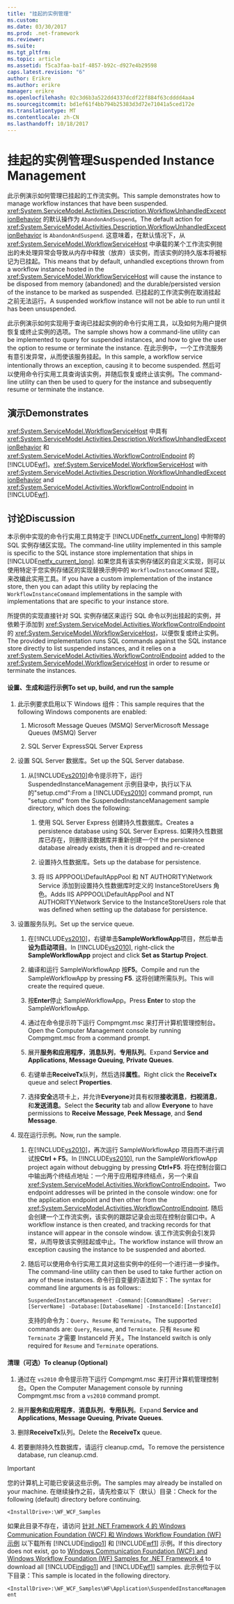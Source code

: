 ```yaml
---
title: "挂起的实例管理"
ms.custom: 
ms.date: 03/30/2017
ms.prod: .net-framework
ms.reviewer: 
ms.suite: 
ms.tgt_pltfrm: 
ms.topic: article
ms.assetid: f5ca3faa-ba1f-4857-b92c-d927e4b29598
caps.latest.revision: "6"
author: Erikre
ms.author: erikre
manager: erikre
ms.openlocfilehash: 02c3d6b3a522dd4337dcdf22f884f63cdddd4aa4
ms.sourcegitcommit: bd1ef61f4bb794b25383d3d72e71041a5ced172e
ms.translationtype: MT
ms.contentlocale: zh-CN
ms.lasthandoff: 10/18/2017
---
```

# <a name="suspended-instance-management"></a><span data-ttu-id="5ddc3-102">挂起的实例管理</span><span class="sxs-lookup"><span data-stu-id="5ddc3-102">Suspended Instance Management</span></span>
<span data-ttu-id="5ddc3-103">此示例演示如何管理已挂起的工作流实例。</span><span class="sxs-lookup"><span data-stu-id="5ddc3-103">This sample demonstrates how to manage workflow instances that have been suspended.</span></span>  <span data-ttu-id="5ddc3-104"><xref:System.ServiceModel.Activities.Description.WorkflowUnhandledExceptionBehavior> 的默认操作为 `AbandonAndSuspend`。</span><span class="sxs-lookup"><span data-stu-id="5ddc3-104">The default action for <xref:System.ServiceModel.Activities.Description.WorkflowUnhandledExceptionBehavior> is `AbandonAndSuspend`.</span></span> <span data-ttu-id="5ddc3-105">这意味着，在默认情况下，从 <xref:System.ServiceModel.WorkflowServiceHost> 中承载的某个工作流实例抛出的未处理异常会导致从内存中释放（放弃）该实例，而该实例的持久版本将被标记为已挂起。</span><span class="sxs-lookup"><span data-stu-id="5ddc3-105">This means that by default, unhandled exceptions thrown from a workflow instance hosted in the <xref:System.ServiceModel.WorkflowServiceHost> will cause the instance to be disposed from memory (abandoned) and the durable/persisted version of the instance to be marked as suspended.</span></span> <span data-ttu-id="5ddc3-106">已挂起的工作流实例在取消挂起之前无法运行。</span><span class="sxs-lookup"><span data-stu-id="5ddc3-106">A suspended workflow instance will not be able to run until it has been unsuspended.</span></span>  
  
 <span data-ttu-id="5ddc3-107">此示例演示如何实现用于查询已挂起实例的命令行实用工具，以及如何为用户提供恢复或终止实例的选项。</span><span class="sxs-lookup"><span data-stu-id="5ddc3-107">The sample shows how a command-line utility can be implemented to query for suspended instances, and how to give the user the option to resume or terminate the instance.</span></span> <span data-ttu-id="5ddc3-108">在此示例中，一个工作流服务有意引发异常，从而使该服务挂起。</span><span class="sxs-lookup"><span data-stu-id="5ddc3-108">In this sample, a workflow service intentionally throws an exception, causing it to become suspended.</span></span> <span data-ttu-id="5ddc3-109">然后可以使用命令行实用工具查询该实例，并随后恢复或终止该实例。</span><span class="sxs-lookup"><span data-stu-id="5ddc3-109">The command-line utility can then be used to query for the instance and subsequently resume or terminate the instance.</span></span>  
  
## <a name="demonstrates"></a><span data-ttu-id="5ddc3-110">演示</span><span class="sxs-lookup"><span data-stu-id="5ddc3-110">Demonstrates</span></span>  
 <span data-ttu-id="5ddc3-111"><xref:System.ServiceModel.WorkflowServiceHost> 中具有 <xref:System.ServiceModel.Activities.Description.WorkflowUnhandledExceptionBehavior> 和 <xref:System.ServiceModel.Activities.WorkflowControlEndpoint> 的 [!INCLUDE[wf](../../../../includes/wf-md.md)]。</span><span class="sxs-lookup"><span data-stu-id="5ddc3-111"><xref:System.ServiceModel.WorkflowServiceHost> with <xref:System.ServiceModel.Activities.Description.WorkflowUnhandledExceptionBehavior> and <xref:System.ServiceModel.Activities.WorkflowControlEndpoint> in [!INCLUDE[wf](../../../../includes/wf-md.md)].</span></span>  
  
## <a name="discussion"></a><span data-ttu-id="5ddc3-112">讨论</span><span class="sxs-lookup"><span data-stu-id="5ddc3-112">Discussion</span></span>  
 <span data-ttu-id="5ddc3-113">本示例中实现的命令行实用工具特定于 [!INCLUDE[netfx_current_long](../../../../includes/netfx-current-long-md.md)] 中附带的 SQL 实例存储区实现。</span><span class="sxs-lookup"><span data-stu-id="5ddc3-113">The command-line utility implemented in this sample is specific to the SQL instance store implementation that ships in [!INCLUDE[netfx_current_long](../../../../includes/netfx-current-long-md.md)].</span></span> <span data-ttu-id="5ddc3-114">如果您具有该实例存储区的自定义实现，则可以使用特定于您实例存储区的实现替换示例中的 `WorkflowInstanceCommand` 实现，来改编此实用工具。</span><span class="sxs-lookup"><span data-stu-id="5ddc3-114">If you have a custom implementation of the instance store, then you can adapt this utility by replacing the `WorkflowInstanceCommand` implementations in the sample with implementations that are specific to your instance store.</span></span>  
  
 <span data-ttu-id="5ddc3-115">所提供的实现直接针对 SQL 实例存储区来运行 SQL 命令以列出挂起的实例，并依赖于添加到 <xref:System.ServiceModel.Activities.WorkflowControlEndpoint> 的 <xref:System.ServiceModel.WorkflowServiceHost>，以便恢复或终止实例。</span><span class="sxs-lookup"><span data-stu-id="5ddc3-115">The provided implementation runs SQL commands against the SQL instance store directly to list suspended instances, and it relies on a <xref:System.ServiceModel.Activities.WorkflowControlEndpoint> added to the <xref:System.ServiceModel.WorkflowServiceHost> in order to resume or terminate the instances.</span></span>  
  
#### <a name="to-set-up-build-and-run-the-sample"></a><span data-ttu-id="5ddc3-116">设置、生成和运行示例</span><span class="sxs-lookup"><span data-stu-id="5ddc3-116">To set up, build, and run the sample</span></span>  
  
1.  <span data-ttu-id="5ddc3-117">此示例要求启用以下 Windows 组件：</span><span class="sxs-lookup"><span data-stu-id="5ddc3-117">This sample requires that the following Windows components are enabled:</span></span>  
  
    1.  <span data-ttu-id="5ddc3-118">Microsoft Message Queues (MSMQ) Server</span><span class="sxs-lookup"><span data-stu-id="5ddc3-118">Microsoft Message Queues (MSMQ) Server</span></span>  
  
    2.  <span data-ttu-id="5ddc3-119">SQL Server Express</span><span class="sxs-lookup"><span data-stu-id="5ddc3-119">SQL Server Express</span></span>  
  
2.  <span data-ttu-id="5ddc3-120">设置 SQL Server 数据库。</span><span class="sxs-lookup"><span data-stu-id="5ddc3-120">Set up the SQL Server database.</span></span>  
  
    1.  <span data-ttu-id="5ddc3-121">从[!INCLUDE[vs2010](../../../../includes/vs2010-md.md)]命令提示符下，运行 SuspendedInstanceManagement 示例目录中，执行以下从的"setup.cmd":</span><span class="sxs-lookup"><span data-stu-id="5ddc3-121">From a [!INCLUDE[vs2010](../../../../includes/vs2010-md.md)] command prompt, run "setup.cmd" from the SuspendedInstanceManagement sample directory, which does the following:</span></span>  
  
        1.  <span data-ttu-id="5ddc3-122">使用 SQL Server Express 创建持久性数据库。</span><span class="sxs-lookup"><span data-stu-id="5ddc3-122">Creates a persistence database using SQL Server Express.</span></span> <span data-ttu-id="5ddc3-123">如果持久性数据库已存在，则删除该数据库并重新创建一个</span><span class="sxs-lookup"><span data-stu-id="5ddc3-123">If the persistence database already exists, then it is dropped and re-created</span></span>  
  
        2.  <span data-ttu-id="5ddc3-124">设置持久性数据库。</span><span class="sxs-lookup"><span data-stu-id="5ddc3-124">Sets up the database for persistence.</span></span>  
  
        3.  <span data-ttu-id="5ddc3-125">将 IIS APPPOOL\DefaultAppPool 和 NT AUTHORITY\Network Service 添加到设置持久性数据库时定义的 InstanceStoreUsers 角色。</span><span class="sxs-lookup"><span data-stu-id="5ddc3-125">Adds IIS APPPOOL\DefaultAppPool and NT AUTHORITY\Network Service to the InstanceStoreUsers role that was defined when setting up the database for persistence.</span></span>  
  
3.  <span data-ttu-id="5ddc3-126">设置服务队列。</span><span class="sxs-lookup"><span data-stu-id="5ddc3-126">Set up the service queue.</span></span>  
  
    1.  <span data-ttu-id="5ddc3-127">在[!INCLUDE[vs2010](../../../../includes/vs2010-md.md)]，右键单击**SampleWorkflowApp**项目，然后单击**设为启动项目**。</span><span class="sxs-lookup"><span data-stu-id="5ddc3-127">In [!INCLUDE[vs2010](../../../../includes/vs2010-md.md)], right-click the **SampleWorkflowApp** project and click **Set as Startup Project**.</span></span>  
  
    2.  <span data-ttu-id="5ddc3-128">编译和运行 SampleWorkflowApp 按**F5**。</span><span class="sxs-lookup"><span data-stu-id="5ddc3-128">Compile and run the SampleWorkflowApp by pressing **F5**.</span></span> <span data-ttu-id="5ddc3-129">这将创建所需队列。</span><span class="sxs-lookup"><span data-stu-id="5ddc3-129">This will create the required queue.</span></span>  
  
    3.  <span data-ttu-id="5ddc3-130">按**Enter**停止 SampleWorkflowApp。</span><span class="sxs-lookup"><span data-stu-id="5ddc3-130">Press **Enter** to stop the SampleWorkflowApp.</span></span>  
  
    4.  <span data-ttu-id="5ddc3-131">通过在命令提示符下运行 Compmgmt.msc 来打开计算机管理控制台。</span><span class="sxs-lookup"><span data-stu-id="5ddc3-131">Open the Computer Management console by running Compmgmt.msc from a command prompt.</span></span>  
  
    5.  <span data-ttu-id="5ddc3-132">展开**服务和应用程序**，**消息队列**，**专用队列**。</span><span class="sxs-lookup"><span data-stu-id="5ddc3-132">Expand **Service and Applications**, **Message Queuing**, **Private Queues**.</span></span>  
  
    6.  <span data-ttu-id="5ddc3-133">右键单击**ReceiveTx**队列，然后选择**属性**。</span><span class="sxs-lookup"><span data-stu-id="5ddc3-133">Right click the **ReceiveTx** queue and select **Properties**.</span></span>  
  
    7.  <span data-ttu-id="5ddc3-134">选择**安全**选项卡上，并允许**Everyone**对具有权限**接收消息**，**扫视消息**，和**发送消息**。</span><span class="sxs-lookup"><span data-stu-id="5ddc3-134">Select the **Security** tab and allow **Everyone** to have permissions to **Receive Message**, **Peek Message**, and **Send Message**.</span></span>  
  
4.  <span data-ttu-id="5ddc3-135">现在运行示例。</span><span class="sxs-lookup"><span data-stu-id="5ddc3-135">Now, run the sample.</span></span>  
  
    1.  <span data-ttu-id="5ddc3-136">在[!INCLUDE[vs2010](../../../../includes/vs2010-md.md)]，再次运行 SampleWorkflowApp 项目而不进行调试按**Ctrl + F5**。</span><span class="sxs-lookup"><span data-stu-id="5ddc3-136">In [!INCLUDE[vs2010](../../../../includes/vs2010-md.md)], run the SampleWorkflowApp project again without debugging by pressing **Ctrl+F5**.</span></span> <span data-ttu-id="5ddc3-137">将在控制台窗口中输出两个终结点地址：一个用于应用程序终结点，另一个来自 <xref:System.ServiceModel.Activities.WorkflowControlEndpoint>。</span><span class="sxs-lookup"><span data-stu-id="5ddc3-137">Two endpoint addresses will be printed in the console window: one for the application endpoint and then other from the <xref:System.ServiceModel.Activities.WorkflowControlEndpoint>.</span></span> <span data-ttu-id="5ddc3-138">随后会创建一个工作流实例，该实例的跟踪记录会出现在控制台窗口中。</span><span class="sxs-lookup"><span data-stu-id="5ddc3-138">A workflow instance is then created, and tracking records for that instance will appear in the console window.</span></span> <span data-ttu-id="5ddc3-139">该工作流实例会引发异常，从而导致该实例挂起或中止。</span><span class="sxs-lookup"><span data-stu-id="5ddc3-139">The workflow instance will throw an exception causing the instance to be suspended and aborted.</span></span>  
  
    2.  <span data-ttu-id="5ddc3-140">随后可以使用命令行实用工具对这些实例中的任何一个进行进一步操作。</span><span class="sxs-lookup"><span data-stu-id="5ddc3-140">The command-line utility can then be used to take further action on any of these instances.</span></span> <span data-ttu-id="5ddc3-141">命令行自变量的语法如下：</span><span class="sxs-lookup"><span data-stu-id="5ddc3-141">The syntax for command line arguments is as follows::</span></span>  
  
         `SuspendedInstanceManagement -Command:[CommandName] -Server:[ServerName] -Database:[DatabaseName] -InstanceId:[InstanceId]`  
  
         <span data-ttu-id="5ddc3-142">支持的命令为：`Query`、`Resume` 和 `Terminate`。</span><span class="sxs-lookup"><span data-stu-id="5ddc3-142">The supported commands are: `Query`, `Resume`, and `Terminate`.</span></span>  <span data-ttu-id="5ddc3-143">只有 `Resume` 和 `Terminate` 才需要 InstanceId 开关。</span><span class="sxs-lookup"><span data-stu-id="5ddc3-143">The InstanceId switch is only required for `Resume` and `Terminate` operations.</span></span>  
  
#### <a name="to-cleanup-optional"></a><span data-ttu-id="5ddc3-144">清理（可选）</span><span class="sxs-lookup"><span data-stu-id="5ddc3-144">To cleanup (Optional)</span></span>  
  
1.  <span data-ttu-id="5ddc3-145">通过在 `vs2010` 命令提示符下运行 Compmgmt.msc 来打开计算机管理控制台。</span><span class="sxs-lookup"><span data-stu-id="5ddc3-145">Open the Computer Management console by running Compmgmt.msc from a `vs2010` command prompt.</span></span>  
  
2.  <span data-ttu-id="5ddc3-146">展开**服务和应用程序**，**消息队列**，**专用队列**。</span><span class="sxs-lookup"><span data-stu-id="5ddc3-146">Expand **Service and Applications**, **Message Queuing**, **Private Queues**.</span></span>  
  
3.  <span data-ttu-id="5ddc3-147">删除**ReceiveTx**队列。</span><span class="sxs-lookup"><span data-stu-id="5ddc3-147">Delete the **ReceiveTx** queue.</span></span>  
  
4.  <span data-ttu-id="5ddc3-148">若要删除持久性数据库，请运行 cleanup.cmd。</span><span class="sxs-lookup"><span data-stu-id="5ddc3-148">To remove the persistence database, run cleanup.cmd.</span></span>  
  
> [!IMPORTANT]
>  <span data-ttu-id="5ddc3-149">您的计算机上可能已安装这些示例。</span><span class="sxs-lookup"><span data-stu-id="5ddc3-149">The samples may already be installed on your machine.</span></span> <span data-ttu-id="5ddc3-150">在继续操作之前，请先检查以下（默认）目录：</span><span class="sxs-lookup"><span data-stu-id="5ddc3-150">Check for the following (default) directory before continuing.</span></span>  
>   
>  `<InstallDrive>:\WF_WCF_Samples`  
>   
>  <span data-ttu-id="5ddc3-151">如果此目录不存在，请访问 [针对 .NET Framework 4 的 Windows Communication Foundation (WCF) 和 Windows Workflow Foundation (WF) 示例](http://go.microsoft.com/fwlink/?LinkId=150780) 以下载所有 [!INCLUDE[indigo1](../../../../includes/indigo1-md.md)] 和 [!INCLUDE[wf1](../../../../includes/wf1-md.md)] 示例。</span><span class="sxs-lookup"><span data-stu-id="5ddc3-151">If this directory does not exist, go to [Windows Communication Foundation (WCF) and Windows Workflow Foundation (WF) Samples for .NET Framework 4](http://go.microsoft.com/fwlink/?LinkId=150780) to download all [!INCLUDE[indigo1](../../../../includes/indigo1-md.md)] and [!INCLUDE[wf1](../../../../includes/wf1-md.md)] samples.</span></span> <span data-ttu-id="5ddc3-152">此示例位于以下目录：</span><span class="sxs-lookup"><span data-stu-id="5ddc3-152">This sample is located in the following directory.</span></span>  
>   
>  `<InstallDrive>:\WF_WCF_Samples\WF\Application\SuspendedInstanceManagement`
